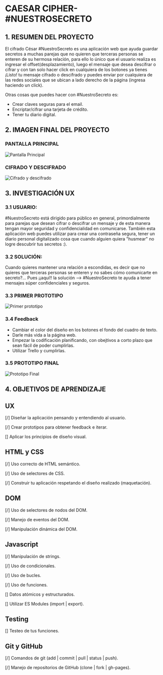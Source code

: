 # CAESAR CIPHER-#NUESTROSECRETO

## 1. RESUMEN DEL PROYECTO

El cifrado César #NuestroSecreto es una aplicación web que ayuda guardar secretos
a muchas parejas que no quieren que terceras personas se enteren de su hermosa
relación, para ello lo único que el usuario realiza es ingresar el offset(desplazamiento),
luego el mensaje que desea descifrar o cifrar y con tan solo hacer click en cualquiera de los
botones ya tienes ¡Listo! tu mensaje cifrado o descifrado y puedes enviar por cualquiera
de las redes sociales que se ubican a lado derecho de la página (ingresa haciendo un click).

Otras cosas que puedes hacer con #NuestroSecreto es:

* Crear claves seguras para el email.
* Encriptar/cifrar una tarjeta de crédito.
* Tener tu diario digital.

## 2. IMAGEN FINAL DEL PROYECTO
### PANTALLA PRINCIPAL
![Pantalla Principal](pan1.png)

### CIFRADO Y DESCIFRADO
![Cifrado y descifrado](pan2.png)

## 3. INVESTIGACIÓN UX
### 3.1 USUARIO:
#NuestroSecreto está dirigido para público en general, primordialmente para parejas que desean cifrar o descifrar un mensaje y de esta manera tengan mayor seguridad y confidencialidad en comunicarse. También esta aplicación web puedes utilizar para crear una contraseña segura, tener un diario personal digitalizado cosa que cuando alguien quiera "husmear" no logre descubrir tus secretos :).

### 3.2 SOLUCIÓN:
Cuando quieres mantener una relación a escondidas, es decir que no quieres que terceras personas se enteren y no sabes cómo comunicarte en secreto?... Pues ¡¡aquí!! la solución --> #NuestroSecreto te ayuda a tener mensajes súper confidenciales y seguros.

### 3.3 PRIMER PROTOTIPO
![Primer prototipo](prototipo1.jpg)

### 3.4 Feedback
- Cambiar el color del diseño en los botones el fondo del cuadro de texto.
- Darle más vida a la página web.
- Empezar la codificación planificando, con obejtivos a corto plazo que sean fácil de poder cumplirlas.
- Utilizar Trello y cumplirlas.

### 3.5 PROTOTIPO FINAL
![Prototipo Final](prototipo2.PNG)

## 4. OBJETIVOS DE APRENDIZAJE
## UX
[/] Diseñar la aplicación pensando y entendiendo al usuario.

[/] Crear prototipos para obtener feedback e iterar.

[] Aplicar los principios de diseño visual.

## HTML y CSS
[/] Uso correcto de HTML semántico.

[/] Uso de selectores de CSS.

[/] Construir tu aplicación respetando el diseño realizado (maquetación).

## DOM
[/] Uso de selectores de nodos del DOM.

[/] Manejo de eventos del DOM.

[/] Manipulación dinámica del DOM.

## Javascript
[/] Manipulación de strings.

[/] Uso de condicionales.

[/] Uso de bucles.

[/] Uso de funciones.

[] Datos atómicos y estructurados.

[] Utilizar ES Modules (import | export).

## Testing
[] Testeo de tus funciones.

## Git y GitHub
[/] Comandos de git (add | commit | pull | status | push).

[/] Manejo de repositorios de GitHub (clone | fork | gh-pages).
